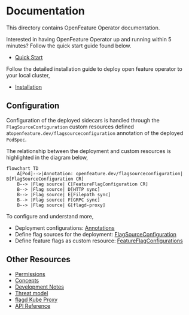 # Documentation

This directory contains OpenFeature Operator documentation.

Interested in having OpenFeature Operator up and running within 5 minutes? Follow the quick start guide found below.

- [Quick Start](./quick_start.md)

Follow the detailed installation guide to deploy open feature operator to your local cluster, 

- [Installation](./installation.md)

## Configuration

Configuration of the deployed sidecars is handled through the `FlagSourceConfiguration` custom resources defined at`openfeature.dev/flagsourceconfiguration` annotation of the deployed `PodSpec`.

The relationship between the deployment and custom resources is highlighted in the diagram below,

```mermaid
flowchart TD
    A[Pod]-->|Annotation: openfeature.dev/flagsourceconfiguration| B[FlagSourceConfiguration CR]
    B--> |Flag source| C[FeatureFlagConfiguration CR]
    B--> |Flag source| D[HTTP sync]
    B--> |Flag source| E[Filepath sync]
    B--> |Flag source| F[GRPC sync]
    B--> |Flag source| G[flagd-proxy]
```

To configure and understand more,

- Deployment configurations: [Annotations](./annotations.md)
- Define flag sources for the deployment: [FlagSourceConfiguration](./flag_source_configuration.md)
- Define feature flags as custom resource: [FeatureFlagConfigurations](./feature_flag_configuration.md)

## Other Resources
- [Permissions](./permissions.md)
- [Concepts](./concepts.md)
- [Development Notes](./development_notes.md)
- [Threat model](./threat_model.md)
- [flagd Kube Proxy](./flagd_proxy.md)
- [API Reference](./crds.md)